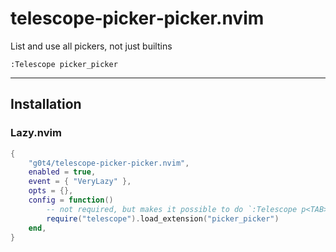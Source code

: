# telescope‑picker‑picker.nvim

List and use all pickers, not just builtins

```vim
:Telescope picker_picker
```

---

## Installation

### Lazy.nvim

```lua
{
    "g0t4/telescope-picker-picker.nvim",
    enabled = true,
    event = { "VeryLazy" },
    opts = {},
    config = function()
        -- not required, but makes it possible to do `:Telescope p<TAB>` and see it in list of choices
        require("telescope").load_extension("picker_picker")
    end,
}
```
